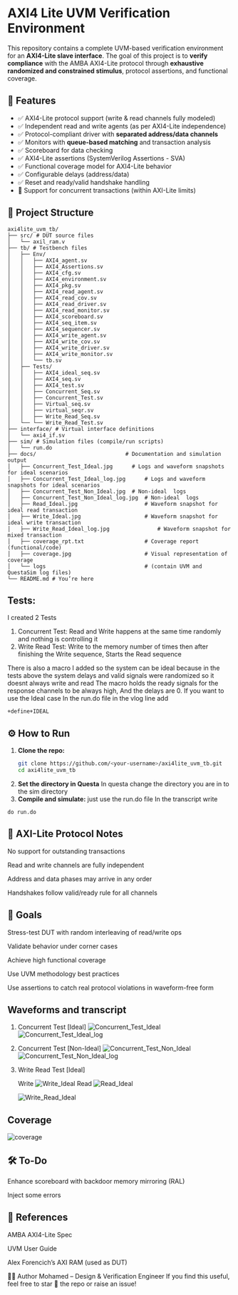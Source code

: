 # AXI4 Lite UVM Verification Environment
This repository contains a complete UVM-based verification environment for an **AXI4-Lite slave interface**. The goal of this project is to **verify compliance** with the AMBA AXI4-Lite protocol through **exhaustive randomized and constrained stimulus**, protocol assertions, and functional coverage.

## 📌 Features

- ✅ AXI4-Lite protocol support (write & read channels fully modeled)
- ✅ Independent read and write agents (as per AXI4-Lite independence)
- ✅ Protocol-compliant driver with **separated address/data channels**
- ✅ Monitors with **queue-based matching** and transaction analysis
- ✅ Scoreboard for data checking
- ✅ AXI4-Lite assertions (SystemVerilog Assertions - SVA)
- ✅ Functional coverage model for AXI4-Lite behavior
- ✅ Configurable delays (address/data)
- ✅ Reset and ready/valid handshake handling
- 🧪 Support for concurrent transactions (within AXI-Lite limits)

## 📁 Project Structure
```
axi4lite_uvm_tb/
├── src/ # DUT source files
│   └── axil_ram.v
├── tb/ # Testbench files
│   ├── Env/
│   │   ├── AXI4_agent.sv
│   │   ├── AXI4_Assertions.sv
│   │   ├── AXI4_cfg.sv
│   │   ├── AXI4_environment.sv
│   │   ├── AXI4_pkg.sv
│   │   ├── AXI4_read_agent.sv
│   │   ├── AXI4_read_cov.sv
│   │   ├── AXI4_read_driver.sv
│   │   ├── AXI4_read_monitor.sv
│   │   ├── AXI4_scoreboard.sv
│   │   ├── AXI4_seq_item.sv
│   │   ├── AXI4_sequencer.sv
│   │   ├── AXI4_write_agent.sv
│   │   ├── AXI4_write_cov.sv
│   │   ├── AXI4_write_driver.sv
│   │   ├── AXI4_write_monitor.sv
│   │   └── tb.sv
│   ├── Tests/
│   │   ├── AXI4_ideal_seq.sv
│   │   ├── AXI4_seq.sv
│   │   ├── AXI4_test.sv
│   │   ├── Concurrent_Seq.sv
│   │   ├── Concurrent_Test.sv
│   │   ├── Virtual_seq.sv
│   │   ├── virtual_seqr.sv
│   │   ├── Write_Read_Seq.sv
│   └── └── Write_Read_Test.sv
├── interface/ # Virtual interface definitions
│   └── axi4_if.sv
├── sim/ # Simulation files (compile/run scripts)
│   └── run.do
├── docs/                            # Documentation and simulation output
│   ├── Concurrent_Test_Ideal.jpg      # Logs and waveform snapshots for ideal scenarios
│   ├── Concurrent_Test_Ideal_log.jpg      # Logs and waveform snapshots for ideal scenarios
│   ├── Concurrent_Test_Non_Ideal.jpg  # Non-ideal  logs
│   ├── Concurrent_Test_Non_Ideal_log.jpg  # Non-ideal  logs
│   ├── Read_Ideal.jpg                     # Waveform snapshot for ideal read transaction
│   ├── Write_Ideal.jpg                    # Waveform snapshot for ideal write transaction
│   ├── Write_Read_Ideal_log.jpg               # Waveform snapshot for mixed transaction
│   ├── coverage_rpt.txt                   # Coverage report (functional/code)
│   ├── coverage.jpg                       # Visual representation of coverage
│   └── logs                               # (contain UVM and QuestaSim log files)
└── README.md # You’re here
```
## **Tests:**
I created 2 Tests 
1. Concurrent Test: Read and Write happens at the same time randomly and nothing is controlling it
2. Write Read Test: Write to the memory number of times then after finishing the Write sequence, Starts the Read sequence

There is also a macro I added so the system can be ideal because in the tests above the system delays and valid signals were randomized so it doesnt always write and read 
The macro holds the ready signals for the response channels to be always high, And the delays are 0.
If you want to use the Ideal case 
In the run.do file in the vlog line add
```
+define+IDEAL
```

## ⚙️ How to Run

1. **Clone the repo:**
   ```bash
   git clone https://github.com/<your-username>/axi4lite_uvm_tb.git
   cd axi4lite_uvm_tb
2. **Set the directory in Questa**
In questa change the directory you are in to the sim directory
3. **Compile and simulate:**
just use the run.do file
In the transcript write
```
do run.do
```

## 🧠 AXI-Lite Protocol Notes
No support for outstanding transactions

Read and write channels are fully independent

Address and data phases may arrive in any order

Handshakes follow valid/ready rule for all channels

## 🚀 Goals
Stress-test DUT with random interleaving of read/write ops

Validate behavior under corner cases

Achieve high functional coverage

Use UVM methodology best practices

Use assertions to catch real protocol violations in waveform-free form

## Waveforms and transcript
1. Concurrent Test [Ideal]
![Concurrent_Test_Ideal](https://github.com/user-attachments/assets/2354fb2e-9f60-4055-b292-84b9764dd8a5)
![Concurrent_Test_Ideal_log](https://github.com/user-attachments/assets/5a285c7a-7a71-4f46-9432-a9a0adc53d06)
2. Concurrent Test [Non-Ideal]
![Concurrent_Test_Non_Ideal](https://github.com/user-attachments/assets/c8020bfe-bdd7-4187-bddd-7eb6fe2087df)
![Concurrent_Test_Non_Ideal_log](https://github.com/user-attachments/assets/11f8c094-9055-478d-bbc9-540fe92b13a9)
3. Write Read Test [Ideal]

   Write
![Write_Ideal](https://github.com/user-attachments/assets/c34e725b-6acd-4338-904b-cfc9e626a4ca)
   Read
![Read_Ideal](https://github.com/user-attachments/assets/1cf9b9c2-bec2-4d9a-9ccf-c8bd94696aa9)

   ![Write_Read_Ideal](https://github.com/user-attachments/assets/e59227bb-8e85-43c1-a027-8fa7046ac2f4)

## Coverage 
![coverage](https://github.com/user-attachments/assets/ad473aa4-c9be-4142-924e-63af06373800)

## 🛠️ To-Do

 Enhance scoreboard with backdoor memory mirroring (RAL)

 Inject some errors
 

## 📖 References
AMBA AXI4-Lite Spec

UVM User Guide

Alex Forencich’s AXI RAM (used as DUT)

👨‍💻 Author
Mohamed – Design & Verification Engineer
If you find this useful, feel free to star 🌟 the repo or raise an issue!
